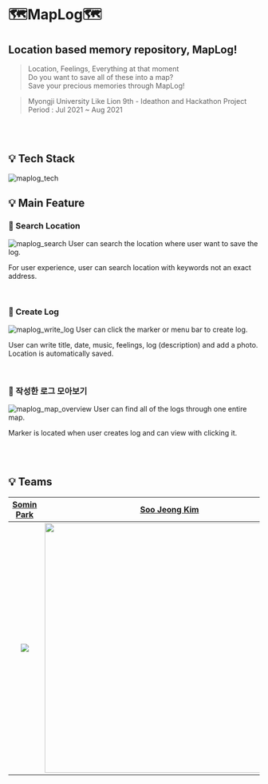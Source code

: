 # 🗺️MapLog🗺️

## Location based memory repository, MapLog!

> Location, Feelings, Everything at that moment  
> Do you want to save all of these into a map?  
> Save your precious memories through MapLog!

> Myongji University Like Lion 9th - Ideathon and Hackathon Project  
> Period : Jul 2021 ~ Aug 2021

<br>
<br>

## 💡 Tech Stack

<img src="https://user-images.githubusercontent.com/48925632/138537298-1ecf4a95-11ba-4dec-b4c0-99fdbdce8f8d.png" alt="maplog_tech" />

## 💡 Main Feature

### 📍 Search Location

<img src="https://user-images.githubusercontent.com/48925632/138536910-df8deef6-189b-40e8-9293-22bc851e16af.gif" alt="maplog_search" />  
User can search the location where user want to save the log.

For user experience, user can search location with keywords not an exact address.

<br>

### 📍 Create Log

<img src="https://user-images.githubusercontent.com/48925632/138536903-9943b432-da96-4caf-a99c-b862fdb3eaaf.gif" alt="maplog_write_log" />  
User can click the marker or menu bar to create log.

User can write title, date, music, feelings, log (description) and add a photo.  
Location is automatically saved.

<br>

### 📍 작성한 로그 모아보기

<img src="https://user-images.githubusercontent.com/48925632/138536483-1e555034-6d9f-4e04-a5a1-98a7a1b44aa4.gif" alt="maplog_map_overview" />  
User can find all of the logs through one entire map.

Marker is located when user creates log and can view with clicking it.

<br>
<br>

## 💡 Teams

|                                  **[Somin Park](https://github.com/sominparrrk)**                                   |                                            **[Soo Jeong Kim](https://github.com/JJongsKim)**                                             |                                               **[Haena Kim](https://github.com/kimhn0605)**                                               |                                    **[Dabin Na](https://github.com/ekqls3659)**                                     |
| :-----------------------------------------------------------------------------------------------------------------: | :--------------------------------------------------------------------------------------------------------------------------------------: | :---------------------------------------------------------------------------------------------------------------------------------------: | :-----------------------------------------------------------------------------------------------------------------: |
| <img src="https://user-images.githubusercontent.com/48925632/138537465-6b6ea5c7-c63d-4e0f-a2c5-3efdc5212df4.png" /> | <img src="https://user-images.githubusercontent.com/48925632/138537475-26910c9c-4387-4e31-8b7f-601c122e98dc.png" width="500" height=""/> | <img src="https://user-images.githubusercontent.com/48925632/138537468-51c7f915-fa4c-4e1c-9edc-24305623f58e.jpg" width="500" height="" /> | <img src="https://user-images.githubusercontent.com/48925632/138537471-5934d4cf-b97c-4f3d-a1ba-37614b18d0f2.jpg" /> |
